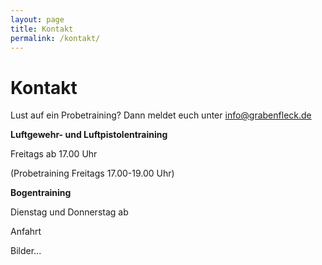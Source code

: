 ```yaml
---
layout: page
title: Kontakt
permalink: /kontakt/
---
```

# Kontakt

Lust auf ein Probetraining? Dann meldet euch unter <info@grabenfleck.de>

**Luftgewehr- und Luftpistolentraining**

Freitags ab 17.00 Uhr

(Probetraining Freitags 17.00-19.00 Uhr)

**Bogentraining**

Dienstag und Donnerstag ab

Anfahrt

Bilder...
